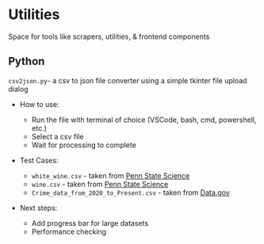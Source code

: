 # Utilities
Space for tools like scrapers, utilities, & frontend components

## Python
`csv2json.py`- a csv to json file converter using a simple tkinter file upload dialog  
- How to use:
    - Run the file with terminal of choice (VSCode, bash, cmd, powershell, etc.)
    - Select a csv file
    - Wait for processing to complete

- Test Cases:
    - `white_wine.csv` - taken from [Penn State Science](https://online.stat.psu.edu/stat857/node/223/)
    - `wine.csv` - taken from [Penn State Science](https://online.stat.psu.edu/stat857/node/223/)
    - `Crime_data_from_2020_to_Present.csv` - taken from [Data.gov](https://catalog.data.gov/dataset/crime-data-from-2020-to-present)

- Next steps:
    - Add progress bar for large datasets
    - Performance checking